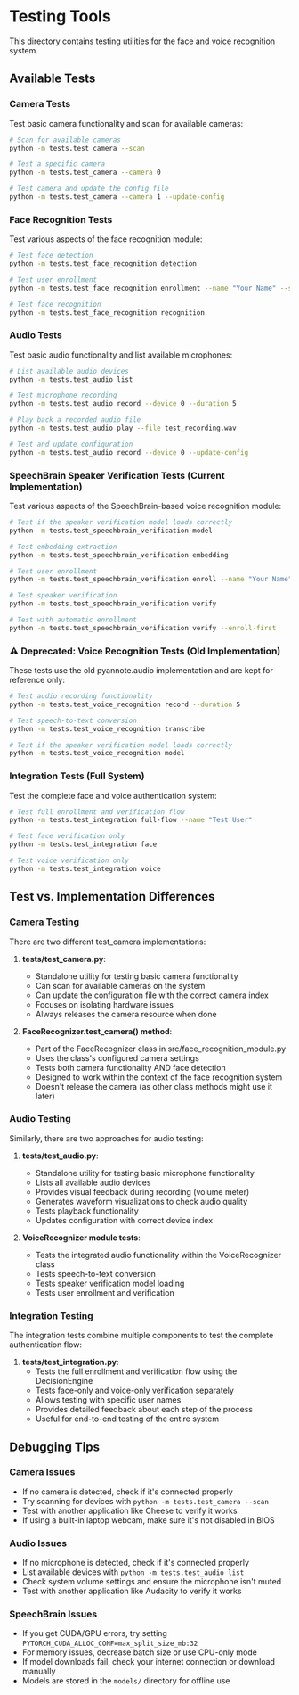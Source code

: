 # Testing Tools

This directory contains testing utilities for the face and voice recognition system.

## Available Tests

### Camera Tests
Test basic camera functionality and scan for available cameras:

```bash
# Scan for available cameras
python -m tests.test_camera --scan

# Test a specific camera
python -m tests.test_camera --camera 0

# Test camera and update the config file
python -m tests.test_camera --camera 1 --update-config
```

### Face Recognition Tests
Test various aspects of the face recognition module:

```bash
# Test face detection
python -m tests.test_face_recognition detection

# Test user enrollment
python -m tests.test_face_recognition enrollment --name "Your Name" --samples 3

# Test face recognition
python -m tests.test_face_recognition recognition
```

### Audio Tests
Test basic audio functionality and list available microphones:

```bash
# List available audio devices
python -m tests.test_audio list

# Test microphone recording
python -m tests.test_audio record --device 0 --duration 5

# Play back a recorded audio file
python -m tests.test_audio play --file test_recording.wav

# Test and update configuration
python -m tests.test_audio record --device 0 --update-config
```

### SpeechBrain Speaker Verification Tests (Current Implementation)
Test various aspects of the SpeechBrain-based voice recognition module:

```bash
# Test if the speaker verification model loads correctly
python -m tests.test_speechbrain_verification model

# Test embedding extraction
python -m tests.test_speechbrain_verification embedding

# Test user enrollment
python -m tests.test_speechbrain_verification enroll --name "Your Name"

# Test speaker verification
python -m tests.test_speechbrain_verification verify

# Test with automatic enrollment
python -m tests.test_speechbrain_verification verify --enroll-first
```

### ⚠️ Deprecated: Voice Recognition Tests (Old Implementation)
These tests use the old pyannote.audio implementation and are kept for reference only:

```bash
# Test audio recording functionality
python -m tests.test_voice_recognition record --duration 5

# Test speech-to-text conversion
python -m tests.test_voice_recognition transcribe

# Test if the speaker verification model loads correctly
python -m tests.test_voice_recognition model
```

### Integration Tests (Full System)
Test the complete face and voice authentication system:

```bash
# Test full enrollment and verification flow
python -m tests.test_integration full-flow --name "Test User"

# Test face verification only
python -m tests.test_integration face

# Test voice verification only
python -m tests.test_integration voice
```

## Test vs. Implementation Differences

### Camera Testing
There are two different test_camera implementations:

1. **tests/test_camera.py**:
   - Standalone utility for testing basic camera functionality
   - Can scan for available cameras on the system
   - Can update the configuration file with the correct camera index
   - Focuses on isolating hardware issues
   - Always releases the camera resource when done

2. **FaceRecognizer.test_camera() method**:
   - Part of the FaceRecognizer class in src/face_recognition_module.py
   - Uses the class's configured camera settings
   - Tests both camera functionality AND face detection
   - Designed to work within the context of the face recognition system
   - Doesn't release the camera (as other class methods might use it later)

### Audio Testing
Similarly, there are two approaches for audio testing:

1. **tests/test_audio.py**:
   - Standalone utility for testing basic microphone functionality
   - Lists all available audio devices
   - Provides visual feedback during recording (volume meter)
   - Generates waveform visualizations to check audio quality
   - Tests playback functionality
   - Updates configuration with correct device index

2. **VoiceRecognizer module tests**:
   - Tests the integrated audio functionality within the VoiceRecognizer class
   - Tests speech-to-text conversion
   - Tests speaker verification model loading
   - Tests user enrollment and verification

### Integration Testing
The integration tests combine multiple components to test the complete authentication flow:

1. **tests/test_integration.py**:
   - Tests the full enrollment and verification flow using the DecisionEngine
   - Tests face-only and voice-only verification separately
   - Allows testing with specific user names
   - Provides detailed feedback about each step of the process
   - Useful for end-to-end testing of the entire system

## Debugging Tips

### Camera Issues
- If no camera is detected, check if it's connected properly
- Try scanning for devices with `python -m tests.test_camera --scan`
- Test with another application like Cheese to verify it works
- If using a built-in laptop webcam, make sure it's not disabled in BIOS

### Audio Issues
- If no microphone is detected, check if it's connected properly
- List available devices with `python -m tests.test_audio list`
- Check system volume settings and ensure the microphone isn't muted
- Test with another application like Audacity to verify it works

### SpeechBrain Issues
- If you get CUDA/GPU errors, try setting `PYTORCH_CUDA_ALLOC_CONF=max_split_size_mb:32`
- For memory issues, decrease batch size or use CPU-only mode
- If model downloads fail, check your internet connection or download manually
- Models are stored in the `models/` directory for offline use 